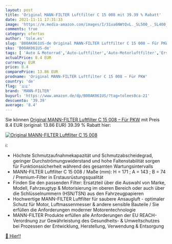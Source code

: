 ```yaml
---
layout: post
title: 'Original MANN-FILTER Luftfilter C 15 008 mit 39.39 % Rabatt'
date: 2021-11-11 17:31:33
image: 'https://m.media-amazon.com/images/I/31ua6NWtQvL._SL500_._SL400_.jpg'
comments: true
category: ofertas
author: 'tole.es'
slug: 'B00AK061US-de Original MANN-FILTER Luftfilter C 15 008 – Für PKW'
sku: 'B00AK061US-de'
tags: [ 'Auto & Motorrad','Auto-Luftfilter','Auto-Motorluftfilter','Ersatz-, Tuning- & Verschleißteile','Filter für Autos','mann-filter', ]
actualPrice: 8.4 EUR
currency: EUR
price: 8.4
comparePrice: 13.86 EUR
prodname: 'Original MANN-FILTER Luftfilter C 15 008 – Für PKW'
country: 'de'
flag: '🇩🇪'
brand: 'MANN-FILTER'
buyurl: 'https://www.amazon.de/dp/B00AK061US/?tag=tolees0ca-21'
descuento: '39.39'
average: '8.4'
---
```


Sie können [Original MANN-FILTER Luftfilter C 15 008 – Für PKW](https://www.amazon.de/dp/B00AK061US/?tag=tolees0ca-21) mit Preis 8.4 EUR (original: 13.86 EUR) 39.39 % Rabatt hier:

[![Original MANN-FILTER Luftfilter C 15 008](https://m.media-amazon.com/images/I/31ua6NWtQvL._SL500_._SL400_.jpg)](https://www.amazon.de/dp/B00AK061US/?tag=tolees0ca-21)

ℹ️:

- Höchste Schmutzaufnahmekapazität und Schmutzabscheidegrad, geringer Durchströmungswiderstand und hohe Faltenstabilität sorgen für Funktionssicherheit während des gesamten Wartungsintervalls
- MANN-FILTER Luftfilter C 15 008 / Maße (mm): H = 171 ; A = 143 ; B = 74 / Premium-Filter in Erstausrüstungsqualität
- Finden Sie den passenden Filter: Ersatzteil über die Auswahl von Marke, Modell, Fahrzeugtyp & Motorisierung im oberen Bereich oder auch über die Schlüsselnummern (HSN/TSN) aus den Fahrzeugpapieren
- Hochwertige MANN-FILTER Luftfilter für saubere Ansaugluft - optimaler Schutz für Motor, Luftmassenmesser & andere sensible Bauteile / Sie erfüllen die Anforderungen moderner Motorentechnologie
- MANN-FILTER Produkte erfüllen alle Anforderungen der EU REACH-Verordnung zur Gewährleistung des Gesundheits- & Umweltschutzes bei Prozessen der Entwicklung, Herstellung, Verwendung & Entsorgung

[🛒 Hier!!](https://www.amazon.de/dp/B00AK061US/?tag=tolees0ca-21)
